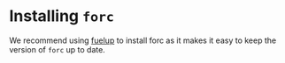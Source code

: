 # Installing `forc`

We recommend using [fuelup](https://github.com/FuelLabs/fuelup) to install forc as it makes it easy to keep the version of `forc` up to date.

